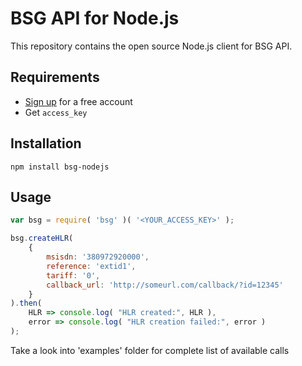BSG API for Node.js
================================

This repository contains the open source Node.js client for BSG API.


Requirements
------------

- [Sign up](https://bsg.world) for a free account
- Get `access_key`


Installation
------------

`npm install bsg-nodejs`


Usage
-----


```javascript
var bsg = require( 'bsg' )( '<YOUR_ACCESS_KEY>' );

bsg.createHLR(
	{
		msisdn: '380972920000',
		reference: 'extid1',
		tariff: '0',
		callback_url: 'http://someurl.com/callback/?id=12345'
	}
).then(
	HLR => console.log( "HLR created:", HLR ),
	error => console.log( "HLR creation failed:", error )
);
```

Take a look into 'examples' folder for complete list of available calls